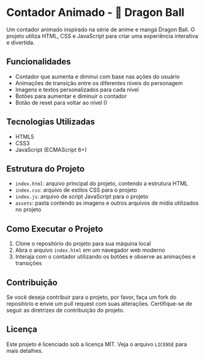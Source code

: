 # Contador Animado - 🌌 Dragon Ball

Um contador animado inspirado na série de anime e mangá Dragon Ball. O projeto utiliza HTML, CSS e JavaScript para criar uma experiência interativa e divertida.

## Funcionalidades

* Contador que aumenta e diminui com base nas ações do usuário
* Animações de transição entre os diferentes níveis do personagem
* Imagens e textos personalizados para cada nível
* Botões para aumentar e diminuir o contador
* Botão de reset para voltar ao nível 0

## Tecnologias Utilizadas

* HTML5
* CSS3
* JavaScript (ECMAScript 6+)

## Estrutura do Projeto

* `index.html`: arquivo principal do projeto, contendo a estrutura HTML
* `index.css`: arquivo de estilos CSS para o projeto
* `index.js`: arquivo de script JavaScript para o projeto
* `assets`: pasta contendo as imagens e outros arquivos de mídia utilizados no projeto

## Como Executar o Projeto

1. Clone o repositório do projeto para sua máquina local
2. Abra o arquivo `index.html` em um navegador web moderno
3. Interaja com o contador utilizando os botões e observe as animações e transições

## Contribuição

Se você deseja contribuir para o projeto, por favor, faça um fork do repositório e envie um pull request com suas alterações. Certifique-se de seguir as diretrizes de contribuição do projeto.

## Licença

Este projeto é licenciado sob a licença MIT. Veja o arquivo `LICENSE` para mais detalhes.